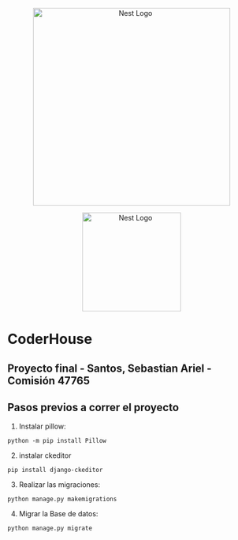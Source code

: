 <p align="center">
  <a href="https://www.coderhouse.com/" target="blank"><img src="https://www.coderhouse.com/imgs/ch.svg" width= "400" alt="Nest Logo" /></a>
</p>

<p align="center">
  <a href="https://www.python.org/" target="blank"><img src="https://www.python.org/static/img/python-logo.png" width="200" alt="Nest Logo" /></a>
</p>

# CoderHouse
## Proyecto final - Santos, Sebastian Ariel - Comisión 47765

## Pasos previos a correr el proyecto

1. Instalar pillow:
```
python -m pip install Pillow
```
2. instalar ckeditor
```
pip install django-ckeditor
```

3. Realizar las migraciones:
```
python manage.py makemigrations
```
4. Migrar la Base de datos:
```
python manage.py migrate
```

##

